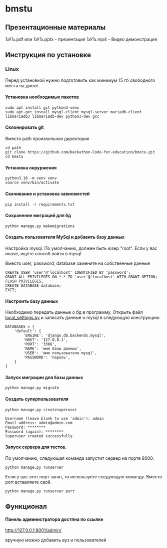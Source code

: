 # bmstu

## Презентационные материалы

ЪУЪ.pdf или ЪУЪ.pptx - презентация
ЪУЪ.mp4 - Видео демонстрация

## Инструкция по установке 

### Linux

Перед установкой нужно подготовить как минимум 15 гб свободного места на диске.

#### Установка необходимых пакетов

```
sudo apt install git python3-venv 
sudo apt-get install mysql-client mysql-server mariadb-client libmariadb3 libmariadb-dev python3-dev gcc
```

#### Склонировать git

Вместо path произвольная директория

```
cd path
git clone https://github.com/Hackathon-Code-for-education/bmstu.git
cd bmstu
```

#### Установка окруржения

```
python3.10 -m venv venv
source venv/bin/activate
```

#### Cкачивание и установка зависмостей

```
pip install -r requirements.txt
```

#### Сохранение миграций для бд

```
python manage.py makemigrations
```

#### Cоздать пользователя MySql и добавить базу данных 

Настройка mysql. По умолчанию, должен быть юзер "root". Если у вас иначе, ищете способ войти в mysql

Вместо user, password, database замените на собственные данные

```
CREATE USER 'user'@'localhost' IDENTIFIED BY 'password';
GRANT ALL PRIVILEGES ON *.* TO 'user'@'localhost' WITH GRANT OPTION;
FLUSH PRIVILEGES;
CREATE DATABASE database;
EXIT;
```

#### Настроить базу данных

Необходимо передать данные о бд в программу. Открыть файл [local_settings.py](local_settings.py) и записать данные о mysql в следующую конструкцию:

```
DATABASES = {
    'default': {
        'ENGINE': 'django.db.backends.mysql',
        'HOST': '127.0.0.1',
        'PORT': '3306',
        'NAME': 'имя базы данных',
        'USER': 'имя пользователя mysql',
        'PASSWORD': 'пароль',
    }
}
``` 

#### Запуск миграции для базы данных

```
python manage.py migrate
```

#### Cоздать суперпользователя

```
python manage.py createsuperuser
```

```
Username (leave blank to use 'admin'): admin
Email address: admin@admin.com
Password: ********
Password (again): ********
Superuser created successfully.
```

#### Запуск сервера для тестов. 

По умолчанию, следующая команда запустит сервер на порте 8000.

```
python manage.py runserver
```

Если у вас этот порт занят, то используете следующую команду. Вместо port вставляете свой.

```
python manage.py runserver port
```



## Функционал

#### Панель администратора достпна по ссылке
http://127.0.0.1:8001/admin/

вручную можно добавить вуз и пользователей

